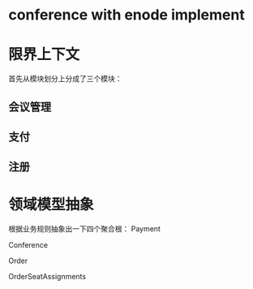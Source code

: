 # conference with enode implement

# 限界上下文
首先从模块划分上分成了三个模块：
## 会议管理

## 支付

## 注册

# 领域模型抽象
根据业务规则抽象出一下四个聚合根：
Payment

Conference

Order

OrderSeatAssignments